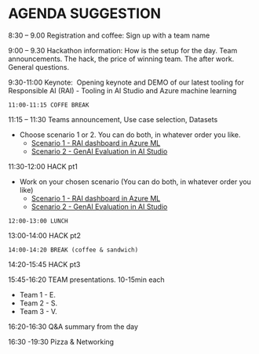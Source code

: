 # AGENDA SUGGESTION

8:30 – 9.00 Registration and coffee: Sign up with a team name

9:00 – 9.30 Hackathon information: How is the setup for the day. Team announcements. The hack, the price of winning team. The after work. General questions.

9:30-11:00 Keynote:  Opening keynote and DEMO of our latest tooling for Responsible AI (RAI) - Tooling in AI Studio and Azure machine learning

`11:00-11:15 COFFE BREAK`

11:15 – 11:30 Teams announcement, Use case selection, Datasets
- Choose scenario 1 or 2. You can do both, in whatever order you like. 
    - [Scenario 1 - RAI dashboard in Azure ML](./scenarios/scenario-1-rai-dashboard.md)
    - [Scenario 2 - GenAI Evaluation in AI Studio](./scenarios/scenario-2-genai-evaluation.md)

11:30-12:00 HACK pt1
- Work on your chosen scenario (You can do both, in whatever order you like)
    - [Scenario 1 - RAI dashboard in Azure ML](./scenarios/scenario-1-rai-dashboard.md)
    - [Scenario 2 - GenAI Evaluation in AI Studio](./scenarios/scenario-2-genai-evaluation.md)

`12:00-13:00 LUNCH`

13:00-14:00 HACK pt2

`14:00-14:20 BREAK (coffee & sandwich)`

14:20-15:45 HACK pt3

15:45-16:20 TEAM presentations. 10-15min each
- Team 1 - E.
- Team 2 - S.
- Team 3 - V.

16:20-16:30 Q&A summary from the day

16:30 -19:30 Pizza & Networking

